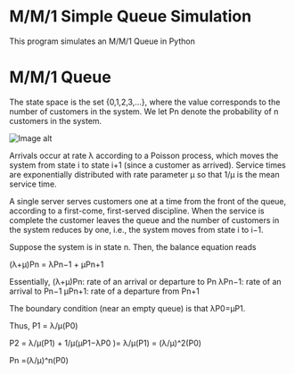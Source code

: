 # M/M/1 Simple Queue Simulation
This program simulates an M/M/1 Queue in Python

# M/M/1 Queue

The state space is the set {0,1,2,3,...}, where the value corresponds to the number of customers in the system. 
We let Pn denote the probability of n customers in the system.

![Image alt](https://github.com/AlexZavr/mm1/raw/master/img/1.png)

Arrivals occur at rate λ according to a Poisson process, which moves the system from state i to state i+1 (since 
a customer as arrived). Service times are exponentially distributed with rate parameter μ so that 1/μ is the mean service time.

A single server serves customers one at a time from the front of the queue, according to a first-come, first-served discipline. When the service is complete the customer leaves the queue and the number of customers in the system reduces by one, i.e., the system moves from state i to i−1.

Suppose the system is in state n. Then, the balance equation reads

(λ+μ)Pn = λPn−1 + μPn+1

Essentially,
(λ+μ)Pn:  rate of an arrival or departure to Pn
λPn−1:    rate of an arrival to Pn−1
μPn+1:    rate of a departure from Pn+1

The boundary condition (near an empty queue) is that
λP0=μP1.

Thus,
P1 = λ/μ(P0)

P2 = λ/μ(P1) + 1/μ(μP1−λP0 )= λ/μ(P1) = (λ/μ)^2(P0)

Pn =(λ/μ)^n(P0)